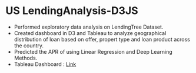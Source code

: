 # US LendingAnalysis-D3JS
- Performed exploratory data analysis on LendingTree Dataset.
- Created dashboard in D3 and Tableau to analyze geographical distribution of loan based on offer, propert type and loan product across the country.
- Predicted the APR of using Linear Regression and Deep Learning Methods.
- Tableau Dashboard : <a href="https://public.tableau.com/profile/kuldeepsinh.chudasama#!/">Link</a>
